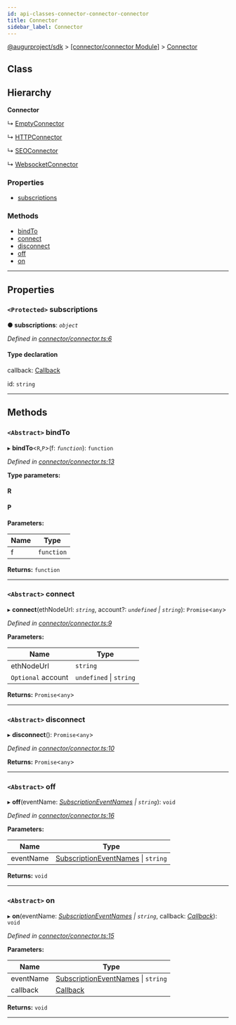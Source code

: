 ```yaml
---
id: api-classes-connector-connector-connector
title: Connector
sidebar_label: Connector
---
```


[@augurproject/sdk](api-readme.md) > [[connector/connector Module]](api-modules-connector-connector-module.md) > [Connector](api-classes-connector-connector-connector.md)

## Class

## Hierarchy

**Connector**

↳  [EmptyConnector](api-classes-connector-empty-connector-emptyconnector.md)

↳  [HTTPConnector](api-classes-connector-http-connector-httpconnector.md)

↳  [SEOConnector](api-classes-connector-seo-connector-seoconnector.md)

↳  [WebsocketConnector](api-classes-connector-ws-connector-websocketconnector.md)

### Properties

* [subscriptions](api-classes-connector-connector-connector.md#subscriptions)

### Methods

* [bindTo](api-classes-connector-connector-connector.md#bindto)
* [connect](api-classes-connector-connector-connector.md#connect)
* [disconnect](api-classes-connector-connector-connector.md#disconnect)
* [off](api-classes-connector-connector-connector.md#off)
* [on](api-classes-connector-connector-connector.md#on)

---

## Properties

<a id="subscriptions"></a>

### `<Protected>` subscriptions

**● subscriptions**: *`object`*

*Defined in [connector/connector.ts:6](https://github.com/AugurProject/augur/blob/06e47ad207/packages/augur-sdk/src/connector/connector.ts#L6)*

#### Type declaration

[event: `string`]: `object`

 callback: [Callback](api-modules-connector-connector-module.md#callback)

 id: `string`

___

## Methods

<a id="bindto"></a>

### `<Abstract>` bindTo

▸ **bindTo**<`R`,`P`>(f: *`function`*): `function`

*Defined in [connector/connector.ts:13](https://github.com/AugurProject/augur/blob/06e47ad207/packages/augur-sdk/src/connector/connector.ts#L13)*

**Type parameters:**

#### R 
#### P 
**Parameters:**

| Name | Type |
| ------ | ------ |
| f | `function` |

**Returns:** `function`

___
<a id="connect"></a>

### `<Abstract>` connect

▸ **connect**(ethNodeUrl: *`string`*, account?: *`undefined` \| `string`*): `Promise`<`any`>

*Defined in [connector/connector.ts:9](https://github.com/AugurProject/augur/blob/06e47ad207/packages/augur-sdk/src/connector/connector.ts#L9)*

**Parameters:**

| Name | Type |
| ------ | ------ |
| ethNodeUrl | `string` |
| `Optional` account | `undefined` \| `string` |

**Returns:** `Promise`<`any`>

___
<a id="disconnect"></a>

### `<Abstract>` disconnect

▸ **disconnect**(): `Promise`<`any`>

*Defined in [connector/connector.ts:10](https://github.com/AugurProject/augur/blob/06e47ad207/packages/augur-sdk/src/connector/connector.ts#L10)*

**Returns:** `Promise`<`any`>

___
<a id="off"></a>

### `<Abstract>` off

▸ **off**(eventName: *[SubscriptionEventNames](api-enums-constants-subscriptioneventnames.md) \| `string`*): `void`

*Defined in [connector/connector.ts:16](https://github.com/AugurProject/augur/blob/06e47ad207/packages/augur-sdk/src/connector/connector.ts#L16)*

**Parameters:**

| Name | Type |
| ------ | ------ |
| eventName | [SubscriptionEventNames](api-enums-constants-subscriptioneventnames.md) \| `string` |

**Returns:** `void`

___
<a id="on"></a>

### `<Abstract>` on

▸ **on**(eventName: *[SubscriptionEventNames](api-enums-constants-subscriptioneventnames.md) \| `string`*, callback: *[Callback](api-modules-connector-connector-module.md#callback)*): `void`

*Defined in [connector/connector.ts:15](https://github.com/AugurProject/augur/blob/06e47ad207/packages/augur-sdk/src/connector/connector.ts#L15)*

**Parameters:**

| Name | Type |
| ------ | ------ |
| eventName | [SubscriptionEventNames](api-enums-constants-subscriptioneventnames.md) \| `string` |
| callback | [Callback](api-modules-connector-connector-module.md#callback) |

**Returns:** `void`

___

